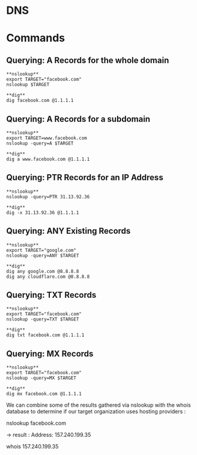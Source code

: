 # DNS

# Commands


## Querying: A Records for the whole domain

    **nslookup**
    export TARGET="facebook.com"
    nslookup $TARGET

    **dig**
    dig facebook.com @1.1.1.1

## Querying: A Records for a subdomain

    **nslookup**
    export TARGET=www.facebook.com
    nslookup -query=A $TARGET

    **dig**
    dig a www.facebook.com @1.1.1.1

## Querying: PTR Records for an IP Address

    **nslookup**
    nslookup -query=PTR 31.13.92.36

    **dig**
    dig -x 31.13.92.36 @1.1.1.1

## Querying: ANY Existing Records

    **nslookup**
    export TARGET="google.com"
    nslookup -query=ANY $TARGET

    **dig**
    dig any google.com @8.8.8.8
    dig any cloudflare.com @8.8.8.8

## Querying: TXT Records

    **nslookup**
    export TARGET="facebook.com"
    nslookup -query=TXT $TARGET

    **dig**
    dig txt facebook.com @1.1.1.1

## Querying: MX Records

    **nslookup**
    export TARGET="facebook.com"
    nslookup -query=MX $TARGET

    **dig**
    dig mx facebook.com @1.1.1.1

We can combine some of the results gathered via nslookup with the whois database to determine if our target organization uses hosting providers :

nslookup facebook.com

-> result : Address: 157.240.199.35

whois 157.240.199.35
